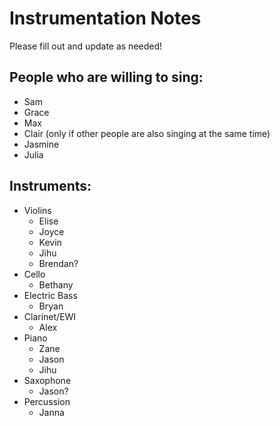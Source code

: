 # Instrumentation Notes
Please fill out and update as needed!
## People who are willing to sing:
- Sam
- Grace
- Max
- Clair (only if other people are also singing at the same time)
- Jasmine
- Julia

## Instruments:
- Violins
    - Elise
    - Joyce
    - Kevin
    - Jihu
    - Brendan?
- Cello
    - Bethany
- Electric Bass
    - Bryan
- Clarinet/EWI
    - Alex
- Piano
    - Zane
    - Jason
    - Jihu
- Saxophone
    - Jason?
- Percussion
    - Janna
